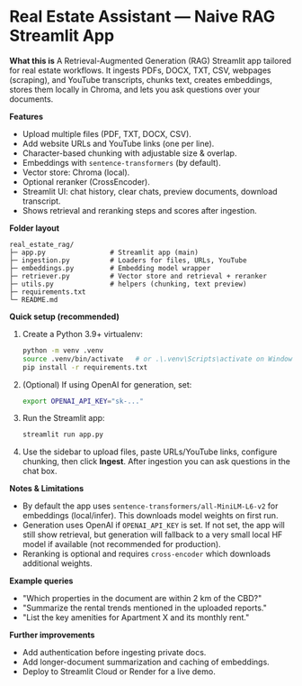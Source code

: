 # Real Estate Assistant — Naive RAG Streamlit App

**What this is**
A Retrieval-Augmented Generation (RAG) Streamlit app tailored for real estate workflows.
It ingests PDFs, DOCX, TXT, CSV, webpages (scraping), and YouTube transcripts, chunks text,
creates embeddings, stores them locally in Chroma, and lets you ask questions over your documents.

**Features**
- Upload multiple files (PDF, TXT, DOCX, CSV).
- Add website URLs and YouTube links (one per line).
- Character-based chunking with adjustable size & overlap.
- Embeddings with `sentence-transformers` (by default).
- Vector store: Chroma (local).
- Optional reranker (CrossEncoder).
- Streamlit UI: chat history, clear chats, preview documents, download transcript.
- Shows retrieval and reranking steps and scores after ingestion.

**Folder layout**
```
real_estate_rag/
├─ app.py                # Streamlit app (main)
├─ ingestion.py          # Loaders for files, URLs, YouTube
├─ embeddings.py         # Embedding model wrapper
├─ retriever.py          # Vector store and retrieval + reranker
├─ utils.py              # helpers (chunking, text preview)
├─ requirements.txt
└─ README.md
```

**Quick setup (recommended)**
1. Create a Python 3.9+ virtualenv:
   ```bash
   python -m venv .venv
   source .venv/bin/activate   # or .\.venv\Scripts\activate on Windows
   pip install -r requirements.txt
   ```
2. (Optional) If using OpenAI for generation, set:
   ```bash
   export OPENAI_API_KEY="sk-..."
   ```
3. Run the Streamlit app:
   ```bash
   streamlit run app.py
   ```
4. Use the sidebar to upload files, paste URLs/YouTube links, configure chunking, then click **Ingest**.
   After ingestion you can ask questions in the chat box.

**Notes & Limitations**
- By default the app uses `sentence-transformers/all-MiniLM-L6-v2` for embeddings (local/infer).
  This downloads model weights on first run.
- Generation uses OpenAI if `OPENAI_API_KEY` is set. If not set, the app will still show retrieval,
  but generation will fallback to a very small local HF model if available (not recommended for production).
- Reranking is optional and requires `cross-encoder` which downloads additional weights.

**Example queries**
- "Which properties in the document are within 2 km of the CBD?"
- "Summarize the rental trends mentioned in the uploaded reports."
- "List the key amenities for Apartment X and its monthly rent."

**Further improvements**
- Add authentication before ingesting private docs.
- Add longer-document summarization and caching of embeddings.
- Deploy to Streamlit Cloud or Render for a live demo.

